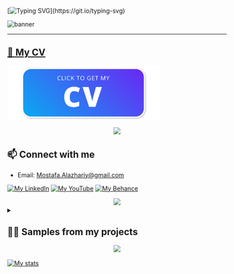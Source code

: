 <!-- ## Hello world 👋, I'm Mostafa Alazhariy. -->
[![Typing SVG](https://readme-typing-svg.herokuapp.com?font=Fira+Code&weight=500&size=22&duration=3500&pause=300&color=F7F7F7&background=0D061F&repeat=false&random=false&width=435&lines=Hello+world+%F0%9F%91%8B%2C;I'm+Mostafa+Alazhariy.)](https://git.io/typing-svg)

![banner](https://raw.github.com/MAlazhariy/MAlazhariy/main/banner.gif)


<!-- - 🔭 I am currently working on a personal project. -->
<!-- - 🌱 I am currently learning **...**. -->
<!-- - 💬 Ask me about **Flutter, and design principles**. -->

---

## [📃 My CV](https://raw.github.com/MAlazhariy/MAlazhariy/main/CV/Mostafa%20Mahmoud%20Alazhariy%20cv.pdf)

[<img src="https://github.com/MAlazhariy/MAlazhariy/blob/main/assets/cv%20thumb.svg" alt="Click to download my CV" width="350"/>](https://raw.github.com/MAlazhariy/MAlazhariy/main/CV/Mostafa%20Mahmoud%20Alazhariy%20cv.pdf)

<div align="center">
    <img src="https://user-images.githubusercontent.com/73097560/115834477-dbab4500-a447-11eb-908a-139a6edaec5c.gif" />
</div>

## 📫 Connect with me

- Email: [Mostafa.Alazhariy@gmail.com](mailto:Mostafa.Alazhariy@gmail.com)

[![My LinkedIn](https://img.shields.io/badge/-MAlazhariy-0077b5?logo=linkedin&logoColor=white&labelColor=0077b5&style=flat)](https://linkedin.com/in/malazhariy) [![My YouTube](https://img.shields.io/badge/-MAlazhariy-f00?labelColor=f00&logo=youtube&logoColor=white&style=flat)](https://www.youtube.com/@MAlazhariy) [![My Behance](https://img.shields.io/badge/-MAlazhariy-1769ff?logo=behance&logoColor=white&labelColor=1769ff&style=flat)](https://linkedin.com/in/malazhariy)

<div align="center">
    <img src="https://user-images.githubusercontent.com/73097560/115834477-dbab4500-a447-11eb-908a-139a6edaec5c.gif" />
</div>

<details>
    <summary>
<h2> 👨‍💻 Samples from my projects</h2>
    </summary>





----

## Amyal Service

An app for car washing and parking services in the Kingdom of Saudi Arabia with reservations and subscriptions implemented from scratch.

- Solely responsible for developing the project from scratch with different functions based on user role (user, employee, supervisor).
- Implementing a real-time update on the status of orders in the employee version, in addition to employee updates in the supervisor version based on FCM.
- Working with Agile, constantly following up on the work closely with the Team Leader, following up and adding tasks on Trello, and closely cooperating with the back-end developer.
- Implementing real-time pricing for products, discounts, and taxes, and dealing with payment cases in the application smoothly.
- Cleanly validate in-app dates and input fields, improving the UX. 
- Implementing code extensions to facilitate text styles in the application and facilitate modification or adding dark mode later. 
- Implementing functions to facilitate the user experience such as simultaneously processing license plate data entry in both languages and performing validation as required, leading to successful application functionality and fewer bugs.

[<img src="https://upload.wikimedia.org/wikipedia/commons/3/3c/Download_on_the_App_Store_Badge.svg" alt="Get app" width="150"/>](https://apps.apple.com/eg/app/amyal-service-%D8%A3%D9%85%D9%8A%D8%A7%D9%84-%D8%AE%D8%AF%D9%85%D8%A7%D8%AA/id6468041674)
[<img src="https://upload.wikimedia.org/wikipedia/commons/7/78/Google_Play_Store_badge_EN.svg" alt="Get app" width="150"/>](https://play.google.com/store/apps/details?id=com.amyal.services) 

    
---

## Bul Ve Al

Classified AD application in Turkey.

I was responsible for developing the app from scratch as well as improving the app interface.

[<img src="https://upload.wikimedia.org/wikipedia/commons/3/3c/Download_on_the_App_Store_Badge.svg" alt="Get app" width="150"/>](https://apps.apple.com/us/app/bul-ve-al/id6504882474)
[<img src="https://upload.wikimedia.org/wikipedia/commons/7/78/Google_Play_Store_badge_EN.svg" alt="Get app" width="150"/>](https://play.google.com/store/apps/details?id=tech.drasat.bulVeAl) 

    
---

## [SpaceX](https://github.com/MAlazhariy/spaceX_b2_a)

Internship mobile app project for SpaceX APIs with some simple functions.
- Implementing Flutter Flavors for both Android and iOS.

---


## Online checker package (Soon..)

Flutter package for managing internet connection outages within the app.

A seamless data fetching mechanism has been developed to ensure an uninterrupted user experience when the internet connection is restored.

---


## El-Garayhi Education

Integrated into Mentor Academy for schools and educational centers. Enables students to participate in lessons, exercises, and timed exams. Provides answer corrections promptly upon completion of the exam. Allows comparison of student performance with peers who completed the same test.

- Get rewarded by the manager for understanding project requirements, quickly implementing key features, and delivering them under pressure within a week.
- Continuous customer support for 6 months, dealing with tasks efficiently on Notion, and testing them before deploying with direct cooperation with back-end developers which led to client appreciation for the work provided and prompt response.
- Unit testing implemented for the exam functionality to ensure code accuracy.


[<img src="https://upload.wikimedia.org/wikipedia/commons/3/3c/Download_on_the_App_Store_Badge.svg" alt="Get app" width="150"/>](https://apps.apple.com/us/app/%D9%85%D8%B1%D9%83%D8%B2-%D8%A7%D9%84%D8%AC%D8%B1%D8%A7%D9%8A%D8%AD%D9%8A/id1660452286)
[<img src="https://upload.wikimedia.org/wikipedia/commons/7/78/Google_Play_Store_badge_EN.svg" alt="Get app" width="150"/>](https://play.google.com/store/apps/details?id=com.elgarayhi.academy) 

---


## Turkish House - KSA

- Developed a "Branches" core feature for both user and waiter applications, tailoring it in each version to suit the app's functionality.
- Provided valuable client support in the final stages of the project, ensuring seamless implementation of requirements and timely resolution of issues. Coordinated with the back-end developer in assigning tasks to him.

[<img src="https://upload.wikimedia.org/wikipedia/commons/3/3c/Download_on_the_App_Store_Badge.svg" alt="Get app" width="150"/>](https://apps.apple.com/us/app/%D8%A7%D9%84%D8%A8%D9%8A%D8%AA-%D8%A7%D9%84%D8%AA%D8%B1%D9%83%D9%8A-turkish-house/id6447242949)
    
---


## Geo4physics Education

- Devised an innovative solution to solve the problem of accessing videos securely within the app, in close collaboration with the back-end developer.
- Achieved a reduction in the app's size improved loading times and minimal device resource consumption.
    
---

## [Encrypt It](https://github.com/MAlazhariy/encrypt_it)

An app that encrypts and decrypts texts by password using unique and strong encryption algorithms.

- Developed a special encryption algorithm while still learning Flutter in the beginning.
- Devised a unique encryption approach that enhances security by generating different, random ciphertext each time the same text is encrypted, ensuring the utmost protection of the algorithm.
- Implemented a robust password-based encryption and decryption system.
- Neumorphism UI design.

[<img src="https://upload.wikimedia.org/wikipedia/commons/7/78/Google_Play_Store_badge_EN.svg" alt="Get app" width="150"/>](https://play.google.com/store/apps/details?id=malazhariy.encryptIt)


<!-- 
[<img src="https://upload.wikimedia.org/wikipedia/commons/3/3c/Download_on_the_App_Store_Badge.svg" alt="Get app" width="150"/>](https://play.google.com/store/apps/details?id=malazhariy.encryptIt)
 -->
 
<!--
---

## [Keefak](https://github.com/MAlazhariy/keefak_social-app)

Keefak is a simple social app for posting and chatting using Flutter with Firebase.
-->

<!--
---

## [Ramadan Mubarak](https://github.com/MAlazhariy/ramadan_mubarak)

An app that connects users and reminds them via Firebase to pray for each other when breaking the fast in Ramadan, with admin control in a separate version.

It is being worked on, state management is being added and a refactor is being made for the code...

[<img src="https://upload.wikimedia.org/wikipedia/commons/7/78/Google_Play_Store_badge_EN.svg" alt="Get app" width="150"/>](https://play.google.com/store/apps/details?id=malazhariy.ramadan_kareem)
-->

</details>

<div align="center">
    <img src="https://user-images.githubusercontent.com/73097560/115834477-dbab4500-a447-11eb-908a-139a6edaec5c.gif" />
</div>


[![My stats](https://github-readme-stats.vercel.app/api?username=MAlazhariy&hide_rank=true&show_icons=true&hide=prs,issues&hide_border=true&icon_color=507FF8&border_color=507FF8&hide_title=true&theme=dracula&custom_title=My+Stats)](https://github.com/MAlazhariy/github-readme-stats)


<!-- 
I'm passionate about developing my skills and gaining more experience.
count_private=true is not working
 -->

